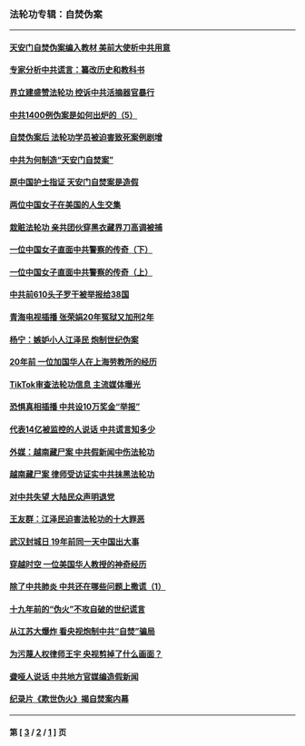 ### 法轮功专辑：自焚伪案
---
#### [天安门自焚伪案编入教材 美前大使析中共用意](../../pages/nf5562/n13791932.md?09270430) 
#### [专家分析中共谎言：纂改历史和教科书](../../pages/nf5562/n13781542.md?09270430) 
#### [界立建盛赞法轮功 控诉中共活摘器官暴行](../../pages/nf5562/n13781971.md?09270430) 
#### [中共1400例伪案是如何出炉的（5）](../../pages/nf5562/n13226831.md?09270430) 
#### [自焚伪案后 法轮功学员被迫害致死案例剧增](../../pages/nf5562/n13190600.md?09270430) 
#### [中共为何制造“天安门自焚案”](../../pages/nf5562/n13183270.md?09270430) 
#### [原中国护士指证 天安门自焚案是造假](../../pages/nf5562/n13172289.md?09270430) 
#### [两位中国女子在美国的人生交集](../../pages/nf5562/n13156138.md?09270430) 
#### [栽赃法轮功 亲共团伙穿黑衣藏界刀高调被捕](../../pages/nf5562/n13073780.md?09270430) 
#### [一位中国女子直面中共警察的传奇（下）](../../pages/nf5562/n12989706.md?09270430) 
#### [一位中国女子直面中共警察的传奇（上）](../../pages/nf5562/n12985072.md?09270430) 
#### [中共前610头子罗干被举报给38国](../../pages/nf5562/n12975419.md?09270430) 
#### [青海电视插播 张荣娟20年冤狱又加刑2年](../../pages/nf5562/n12738166.md?09270430) 
#### [杨宁：嫉妒小人江泽民 炮制世纪伪案](../../pages/nf5562/n12724108.md?09270430) 
#### [20年前 一位加国华人在上海劳教所的经历](../../pages/nf5562/n12707932.md?09270430) 
#### [TikTok审查法轮功信息 主流媒体曝光](../../pages/nf5562/n12362336.md?09270430) 
#### [恐惧真相插播 中共设10万奖金“举报”](../../pages/nf5562/n12306396.md?09270430) 
#### [代表14亿被监控的人说话 中共谎言知多少](../../pages/nf5562/n12297484.md?09270430) 
#### [外媒：越南藏尸案 中共假新闻中伤法轮功](../../pages/nf5562/n12264411.md?09270430) 
#### [越南藏尸案 律师受访证实中共抹黑法轮功](../../pages/nf5562/n12261878.md?09270430) 
#### [对中共失望 大陆民众声明退党](../../pages/nf5562/n12187315.md?09270430) 
#### [王友群：江泽民迫害法轮功的十大罪恶](../../pages/nf5562/n12169074.md?09270430) 
#### [武汉封城日 19年前同一天中国出大事](../../pages/nf5562/n12150901.md?09270430) 
#### [穿越时空  一位美国华人教授的神奇经历](../../pages/nf5562/n12097460.md?09270430) 
#### [除了中共肺炎 中共还在哪些问题上撒谎（1）](../../pages/nf5562/n11955770.md?09270430) 
#### [十九年前的“伪火”不攻自破的世纪谎言](../../pages/nf5562/n11813238.md?09270430) 
#### [从江苏大爆炸 看央视炮制中共“自焚”骗局](../../pages/nf5562/n11140275.md?09270430) 
#### [为污蔑人权律师王宇 央视剪掉了什么画面？](../../pages/nf5562/n11130142.md?09270430) 
#### [聋哑人说话 中共地方官媒编造假新闻](../../pages/nf5562/n11006067.md?09270430) 
#### [纪录片《欺世伪火》揭自焚案内幕](../../pages/nf5562/n11002664.md?09270430) 

---
#### 第 [ [3](./3.md?09270430) / [2](./2.md?09270430) / [1](./1.md?09270430) ] 页
